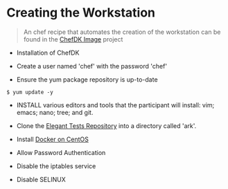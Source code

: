 # Creating the Workstation

> An chef recipe that automates the creation of the workstation can be found in the [ChefDK Image](
https://github.com/chef-training/chefdk-image/blob/master/cookbooks/workstations/recipes/extending_cookbooks.rb
) project

* Installation of ChefDK

* Create a user named 'chef' with the password 'chef'

* Ensure the yum package repository is up-to-date

```
$ yum update -y
```

* INSTALL various editors and tools that the participant will install: vim; emacs; nano; tree; and git.

* Clone the [Elegant Tests Repository](https://github.com/chef-training/elegant_tests-repo) into a directory called 'ark'.

* Install [Docker on CentOS](https://docs.docker.com/engine/installation/centos/)

* Allow Password Authentication

* Disable the iptables service

* Disable SELINUX
